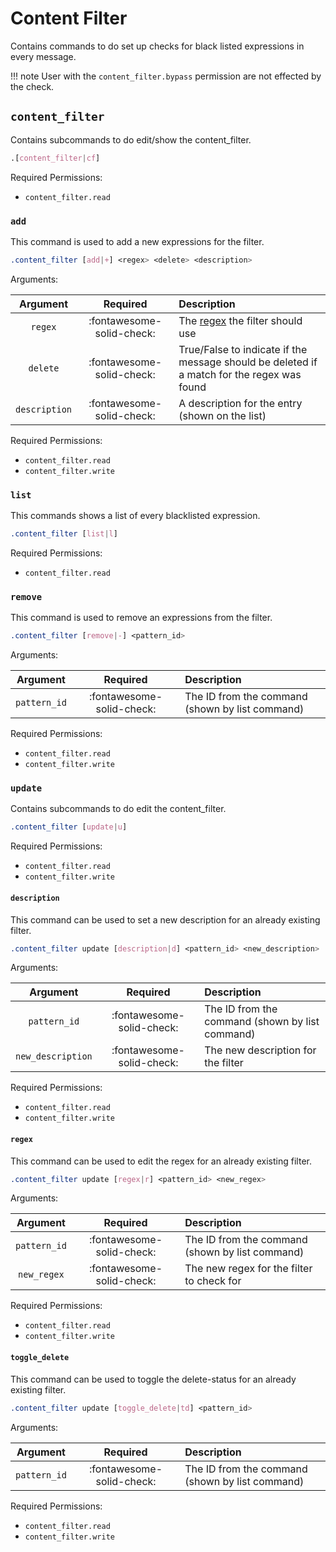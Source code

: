 # Content Filter

Contains commands to do set up checks for black listed expressions in every message.

!!! note
    User with the `content_filter.bypass` permission are not effected by the check.


## `content_filter`

Contains subcommands to do edit/show the content_filter. <br>

```css
.[content_filter|cf]
```

Required Permissions:
- `content_filter.read`


### `add`

This command is used to add a new expressions for the filter. <br>

```css
.content_filter [add|+] <regex> <delete> <description>
```

Arguments: 

|   Argument    |         Required          | Description                                                                                |
|:-------------:|:-------------------------:|:-------------------------------------------------------------------------------------------|
|    `regex`    | :fontawesome-solid-check: | The [regex](https://regex101.com/) the filter should use                                   |
|   `delete`    | :fontawesome-solid-check: | True/False to indicate if the message should be deleted if a match for the regex was found |
| `description` | :fontawesome-solid-check: | A description for the entry (shown on the list)                                            |

Required Permissions:
- `content_filter.read`
- `content_filter.write`


### `list`

This commands shows a list of every blacklisted expression. <br>

```css
.content_filter [list|l]
```

Required Permissions:
- `content_filter.read`


### `remove`

This command is used to remove an expressions from the filter. <br>

```css
.content_filter [remove|-] <pattern_id>
```

Arguments: 

|   Argument   |         Required          | Description                                     |
|:------------:|:-------------------------:|:------------------------------------------------|
| `pattern_id` | :fontawesome-solid-check: | The ID from the command (shown by list command) |

Required Permissions:
- `content_filter.read`
- `content_filter.write`


### `update`

Contains subcommands to do edit the content_filter. <br>

```css
.content_filter [update|u]
```

Required Permissions:
- `content_filter.read`
- `content_filter.write`


#### `description`

This command can be used to set a new description for an already existing filter.

```css
.content_filter update [description|d] <pattern_id> <new_description>
```

Arguments: 

|     Argument      |         Required          | Description                                     |
|:-----------------:|:-------------------------:|:------------------------------------------------|
|   `pattern_id`    | :fontawesome-solid-check: | The ID from the command (shown by list command) |
| `new_description` | :fontawesome-solid-check: | The new description for the filter              |

Required Permissions:
- `content_filter.read`
- `content_filter.write`


#### `regex`

This command can be used to edit the regex for an already existing filter.

```css
.content_filter update [regex|r] <pattern_id> <new_regex>
```

Arguments: 

|   Argument   |         Required          | Description                                     |
|:------------:|:-------------------------:|:------------------------------------------------|
| `pattern_id` | :fontawesome-solid-check: | The ID from the command (shown by list command) |
| `new_regex`  | :fontawesome-solid-check: | The new regex for the filter to check for       |

Required Permissions:
- `content_filter.read`
- `content_filter.write`


#### `toggle_delete`

This command can be used to toggle the delete-status for an already existing filter.

```css
.content_filter update [toggle_delete|td] <pattern_id>
```

Arguments: 

|   Argument   |         Required          | Description                                     |
|:------------:|:-------------------------:|:------------------------------------------------|
| `pattern_id` | :fontawesome-solid-check: | The ID from the command (shown by list command) |

Required Permissions:
- `content_filter.read`
- `content_filter.write`